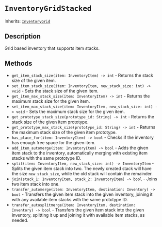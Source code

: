 # `InventoryGridStacked`

Inherits: [`InventoryGrid`](./inventory_grid.md)

## Description

Grid based inventory that supports item stacks.

## Methods

* `get_item_stack_size(item: InventoryItem) -> int` - Returns the stack size of the given item.
* `set_item_stack_size(item: InventoryItem, new_stack_size: int) -> void` - Sets the stack size of the given item.
* `get_item_max_stack_size(item: InventoryItem) -> int` - Returns the maximum stack size for the given item.
* `set_item_max_stack_size(item: InventoryItem, new_stack_size: int) -> void` - Sets the maximum stack size for the given item.
* `get_prototype_stack_size(prototype_id: String) -> int` - Returns the stack size of the given item prototype.
* `get_prototype_max_stack_size(prototype_id: String) -> int` - Returns the maximum stack size of the given item prototype.
* `has_place_for(item: InventoryItem) -> bool` - Checks if the inventory has enough free space for the given item.
* `add_item_automerge(item: InventoryItem) -> bool` - Adds the given item stack to the inventory, automatically merging with existing item stacks with the same prototype ID.
* `split(item: InventoryItem, new_stack_size: int) -> InventoryItem` - Splits the given item stack into two. The newly created stack will have the size `new_stack_size`, while the old stack will contain the remainder.
* `join(stack_1: InventoryItem, stack_2: InventoryItem) -> bool` - Joins two item stack into one.
* `transfer_automerge(item: InventoryItem, destination: Inventory) -> bool` - Transfers the given item stack into the given inventory, joining it with any available item stacks with the same prototype ID.
* `transfer_autosplitmerge(item: InventoryItem, destination: Inventory) -> bool` - Transfers the given item stack into the given inventory, splitting it up and joining it with available item stacks, as needed.
